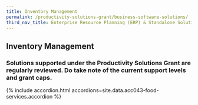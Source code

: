 ```yaml
---
title: Inventory Management
permalink: /productivity-solutions-grant/business-software-solutions/
third_nav_title: Enterprise Resource Planning (ERP) & Standalone Solutions
---
```


## Inventory Management

### Solutions supported under the Productivity Solutions Grant are regularly reviewed. Do take note of the current support levels and grant caps.

{% include accordion.html accordions=site.data.acc043-food-services.accordion %}